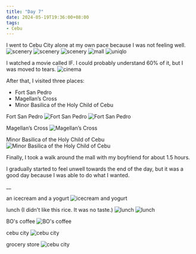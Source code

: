 ```yaml
---
title: "Day 7"
date: 2024-05-19T19:36:00+08:00
tags:
- Cebu
---
```


I went to Cebu City alone at my own pace because I was not feeling well.
![scenery](image6.jpg)
![scenery](image7.jpg)
![scenery](image8.jpg)
![mall](image9.jpg)
![uniqlo](image10.jpg)


I watched a movie called IF. I could probably understand 60% of it, but I was moved to tears.
![cinema](image15.jpg)


After that, I visited three places:

- Fort San Pedro
- Magellan’s Cross
- Minor Basilica of the Holy Child of Cebu

Fort San Pedro
![Fort San Pedro](image12.jpg)
![Fort San Pedro](image1.jpg)

Magellan’s Cross
![Magellan’s Cross](image5.jpg)

Minor Basilica of the Holy Child of Cebu
![Minor Basilica of the Holy Child of Cebu](image16.jpg)


Finally, I took a walk around the mall with my boyfriend for about 1.5 hours.

I gradually started to feel unwell towards the end of the day, but it was a good day because I was able to do what I wanted.


__

an icecream and a yogurt
![icecream and yogurt](image2.jpg)

lunch
(I didn't like this rice. It  was no taste.)
![lunch](image3.jpg)
![lunch](image11.jpg)

BO's coffee
![BO's coffee](image4.jpg)

cebu city
![cebu city](image13.jpg)

grocery store
![cebu city](image14.jpg)

